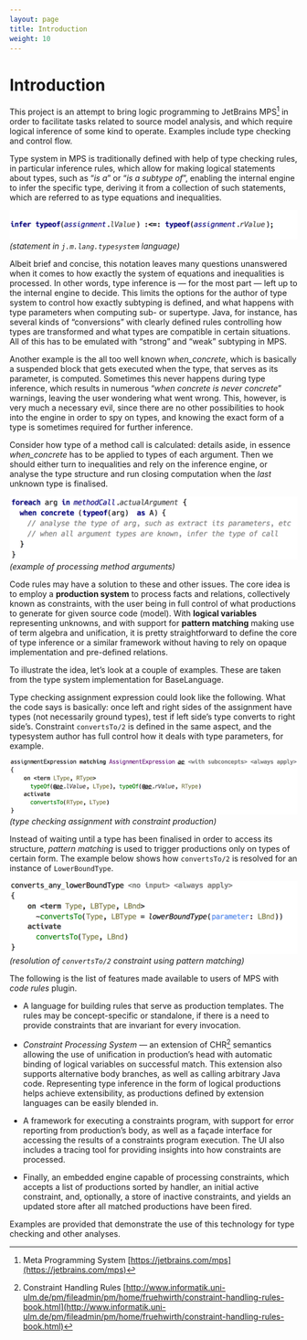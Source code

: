 ```yaml
---
layout: page
title: Introduction
weight: 10
---
```


# Introduction

This project is an attempt to bring logic programming to JetBrains MPS[^mps] in order to facilitate tasks related to source model analysis, and which require logical inference of some kind to operate. Examples include type checking and control flow.

Type system in MPS is traditionally defined with help of type checking rules, in particular inference rules, which allow for making logical statements about types, such as “*is a*” or “*is a subtype of*”, enabling the internal engine to infer the specific type, deriving it from a collection of such statements, which are referred to as type equations and inequalities.

![](img/intro-assignment-550.png)  
_(statement in `j.m.lang.typesystem` language)_

Albeit brief and concise, this notation leaves many questions unanswered when it comes to how exactly the system of equations and inequalities is processed. In other words, type inference is — for the most part — left up to the internal engine to decide. This limits the options for the author of type system to control how exactly subtyping is defined, and what happens with type parameters when computing sub- or supertype. Java, for instance, has several kinds of “conversions” with clearly defined rules controlling how types are transformed and what types are compatible in certain situations. All of this has to be emulated with “strong” and “weak” subtyping in MPS.  

Another example is the all too well known *when_concrete*, which is basically a suspended block that gets executed when the type, that serves as its parameter, is computed. Sometimes this never happens during type inference, which results in numerous “*when concrete is never concrete*” warnings, leaving the user wondering what went wrong. This, however, is very much a necessary evil, since there are no other possibilities to hook into the engine in order to spy on types, and knowing the exact form of a type is sometimes required for further inference.

Consider how type of a method call is calculated: details aside, in essence *when_concrete* has to be applied to types of each argument. Then we should either turn to inequalities and rely on the inference engine, or analyse the type structure and run closing computation when the *last* unknown type is finalised.

![](img/intro-methodcall-550.png)  
_(example of processing method arguments)_

Code rules may have a solution to these and other issues. The core idea is to employ a **production system** to process facts and relations, collectively known as constraints, with the user being in full control of what productions to generate for given source code (model). With **logical variables** representing unknowns, and with support for **pattern matching** making use of term algebra and unification, it is pretty straightforward to define the core of type inference or a similar framework without having to rely on opaque implementation and pre-defined relations.

To illustrate the idea, let’s look at a couple of examples. These are taken from the type system implementation for BaseLanguage.

Type checking assignment expression could look like the following. What the code says is basically: once left and right sides of the assignment have types (not necessarily ground types), test if left side’s type converts to right side’s. Constraint `convertsTo/2` is defined in the same aspect, and the typesystem author has full control how it deals with type parameters, for example.

![](img/intro-assignprod-700.png)  
_(type checking assignment with constraint production)_

Instead of waiting until a type has been finalised in order to access its structure, *pattern matching* is used to trigger productions only on types of certain form. The example below shows how `convertsTo/2` is resolved for an instance of `LowerBoundType`.

![](img/intro-converts-550.png)  
_(resolution of `convertsTo/2` constraint using pattern matching)_

The following is the list of features made available to users of MPS with *code rules* plugin.  

 - A language for building rules that serve as production templates. The rules may be concept-specific or standalone, if there is a need to provide constraints that are invariant for every invocation.

 - *Constraint Processing System* — an extension of CHR[^chr] semantics allowing the use of unification in production’s head with automatic binding of logical variables on successful match. This extension also supports alternative body branches, as well as calling arbitrary Java code. Representing type inference in the form of logical productions helps achieve extensibility, as productions defined by extension languages can be easily blended in.

 - A framework for executing a constraints program, with support for error reporting from production’s body, as well as a façade interface for accessing the results of a constraints program execution. The UI also includes a tracing tool for providing insights into how constraints are processed.

 - Finally, an embedded engine capable of processing constraints, which accepts a list of productions sorted by handler, an initial active constraint, and, optionally, a store of inactive constraints, and yields an updated store after all matched productions have been fired.

Examples are provided that demonstrate the use of this technology for type checking and other analyses.


[^mps]: Meta Programming System [https://jetbrains.com/mps](https://jetbrains.com/mps)
[^chr]: Constraint Handling Rules [http://www.informatik.uni-ulm.de/pm/fileadmin/pm/home/fruehwirth/constraint-handling-rules-book.html](http://www.informatik.uni-ulm.de/pm/fileadmin/pm/home/fruehwirth/constraint-handling-rules-book.html)

